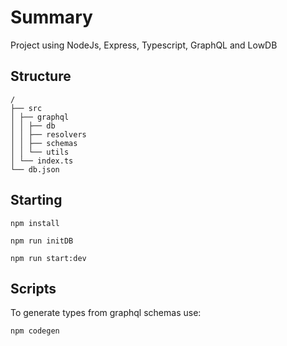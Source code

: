 # Summary

Project using NodeJs, Express, Typescript, GraphQL and LowDB

## Structure

    /
    ├── src
    │ ├── graphql
    │ │ ├── db
    │ │ ├── resolvers
    │ │ ├── schemas
    │ │ └── utils
    │ └── index.ts
    └── db.json

## Starting

```
npm install

npm run initDB

npm run start:dev
```

## Scripts

To generate types from graphql schemas use:

```
npm codegen
```
